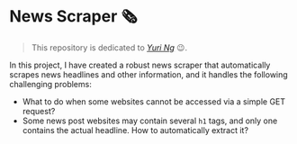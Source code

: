 # News Scraper 🗞️

> This repository is dedicated to [*Yuri Ng*](https://github.com/Geekyuri) 😉.

In this project, I have created a robust news scraper that automatically scrapes news headlines and other information, and it handles the following challenging problems:

- What to do when some websites cannot be accessed via a simple GET request?
- Some news post websites may contain several `h1` tags, and only one contains the actual headline. How to automatically extract it?


````{tableofcontents}
````
